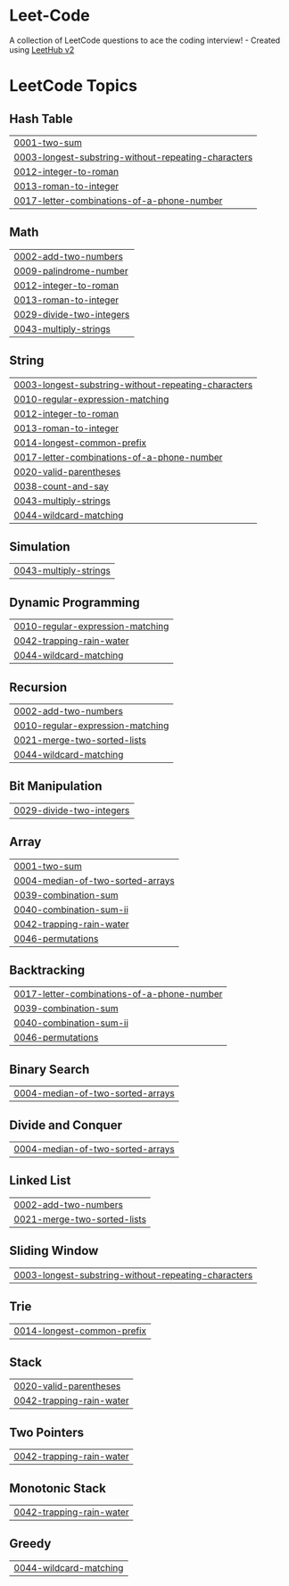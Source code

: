# Leet-Code
A collection of LeetCode questions to ace the coding interview! - Created using [LeetHub v2](https://github.com/arunbhardwaj/LeetHub-2.0)

<!---LeetCode Topics Start-->
# LeetCode Topics
## Hash Table
|  |
| ------- |
| [0001-two-sum](https://github.com/Vedant-Bele/Leet-Code/tree/master/0001-two-sum) |
| [0003-longest-substring-without-repeating-characters](https://github.com/Vedant-Bele/Leet-Code/tree/master/0003-longest-substring-without-repeating-characters) |
| [0012-integer-to-roman](https://github.com/Vedant-Bele/Leet-Code/tree/master/0012-integer-to-roman) |
| [0013-roman-to-integer](https://github.com/Vedant-Bele/Leet-Code/tree/master/0013-roman-to-integer) |
| [0017-letter-combinations-of-a-phone-number](https://github.com/Vedant-Bele/Leet-Code/tree/master/0017-letter-combinations-of-a-phone-number) |
## Math
|  |
| ------- |
| [0002-add-two-numbers](https://github.com/Vedant-Bele/Leet-Code/tree/master/0002-add-two-numbers) |
| [0009-palindrome-number](https://github.com/Vedant-Bele/Leet-Code/tree/master/0009-palindrome-number) |
| [0012-integer-to-roman](https://github.com/Vedant-Bele/Leet-Code/tree/master/0012-integer-to-roman) |
| [0013-roman-to-integer](https://github.com/Vedant-Bele/Leet-Code/tree/master/0013-roman-to-integer) |
| [0029-divide-two-integers](https://github.com/Vedant-Bele/Leet-Code/tree/master/0029-divide-two-integers) |
| [0043-multiply-strings](https://github.com/Vedant-Bele/Leet-Code/tree/master/0043-multiply-strings) |
## String
|  |
| ------- |
| [0003-longest-substring-without-repeating-characters](https://github.com/Vedant-Bele/Leet-Code/tree/master/0003-longest-substring-without-repeating-characters) |
| [0010-regular-expression-matching](https://github.com/Vedant-Bele/Leet-Code/tree/master/0010-regular-expression-matching) |
| [0012-integer-to-roman](https://github.com/Vedant-Bele/Leet-Code/tree/master/0012-integer-to-roman) |
| [0013-roman-to-integer](https://github.com/Vedant-Bele/Leet-Code/tree/master/0013-roman-to-integer) |
| [0014-longest-common-prefix](https://github.com/Vedant-Bele/Leet-Code/tree/master/0014-longest-common-prefix) |
| [0017-letter-combinations-of-a-phone-number](https://github.com/Vedant-Bele/Leet-Code/tree/master/0017-letter-combinations-of-a-phone-number) |
| [0020-valid-parentheses](https://github.com/Vedant-Bele/Leet-Code/tree/master/0020-valid-parentheses) |
| [0038-count-and-say](https://github.com/Vedant-Bele/Leet-Code/tree/master/0038-count-and-say) |
| [0043-multiply-strings](https://github.com/Vedant-Bele/Leet-Code/tree/master/0043-multiply-strings) |
| [0044-wildcard-matching](https://github.com/Vedant-Bele/Leet-Code/tree/master/0044-wildcard-matching) |
## Simulation
|  |
| ------- |
| [0043-multiply-strings](https://github.com/Vedant-Bele/Leet-Code/tree/master/0043-multiply-strings) |
## Dynamic Programming
|  |
| ------- |
| [0010-regular-expression-matching](https://github.com/Vedant-Bele/Leet-Code/tree/master/0010-regular-expression-matching) |
| [0042-trapping-rain-water](https://github.com/Vedant-Bele/Leet-Code/tree/master/0042-trapping-rain-water) |
| [0044-wildcard-matching](https://github.com/Vedant-Bele/Leet-Code/tree/master/0044-wildcard-matching) |
## Recursion
|  |
| ------- |
| [0002-add-two-numbers](https://github.com/Vedant-Bele/Leet-Code/tree/master/0002-add-two-numbers) |
| [0010-regular-expression-matching](https://github.com/Vedant-Bele/Leet-Code/tree/master/0010-regular-expression-matching) |
| [0021-merge-two-sorted-lists](https://github.com/Vedant-Bele/Leet-Code/tree/master/0021-merge-two-sorted-lists) |
| [0044-wildcard-matching](https://github.com/Vedant-Bele/Leet-Code/tree/master/0044-wildcard-matching) |
## Bit Manipulation
|  |
| ------- |
| [0029-divide-two-integers](https://github.com/Vedant-Bele/Leet-Code/tree/master/0029-divide-two-integers) |
## Array
|  |
| ------- |
| [0001-two-sum](https://github.com/Vedant-Bele/Leet-Code/tree/master/0001-two-sum) |
| [0004-median-of-two-sorted-arrays](https://github.com/Vedant-Bele/Leet-Code/tree/master/0004-median-of-two-sorted-arrays) |
| [0039-combination-sum](https://github.com/Vedant-Bele/Leet-Code/tree/master/0039-combination-sum) |
| [0040-combination-sum-ii](https://github.com/Vedant-Bele/Leet-Code/tree/master/0040-combination-sum-ii) |
| [0042-trapping-rain-water](https://github.com/Vedant-Bele/Leet-Code/tree/master/0042-trapping-rain-water) |
| [0046-permutations](https://github.com/Vedant-Bele/Leet-Code/tree/master/0046-permutations) |
## Backtracking
|  |
| ------- |
| [0017-letter-combinations-of-a-phone-number](https://github.com/Vedant-Bele/Leet-Code/tree/master/0017-letter-combinations-of-a-phone-number) |
| [0039-combination-sum](https://github.com/Vedant-Bele/Leet-Code/tree/master/0039-combination-sum) |
| [0040-combination-sum-ii](https://github.com/Vedant-Bele/Leet-Code/tree/master/0040-combination-sum-ii) |
| [0046-permutations](https://github.com/Vedant-Bele/Leet-Code/tree/master/0046-permutations) |
## Binary Search
|  |
| ------- |
| [0004-median-of-two-sorted-arrays](https://github.com/Vedant-Bele/Leet-Code/tree/master/0004-median-of-two-sorted-arrays) |
## Divide and Conquer
|  |
| ------- |
| [0004-median-of-two-sorted-arrays](https://github.com/Vedant-Bele/Leet-Code/tree/master/0004-median-of-two-sorted-arrays) |
## Linked List
|  |
| ------- |
| [0002-add-two-numbers](https://github.com/Vedant-Bele/Leet-Code/tree/master/0002-add-two-numbers) |
| [0021-merge-two-sorted-lists](https://github.com/Vedant-Bele/Leet-Code/tree/master/0021-merge-two-sorted-lists) |
## Sliding Window
|  |
| ------- |
| [0003-longest-substring-without-repeating-characters](https://github.com/Vedant-Bele/Leet-Code/tree/master/0003-longest-substring-without-repeating-characters) |
## Trie
|  |
| ------- |
| [0014-longest-common-prefix](https://github.com/Vedant-Bele/Leet-Code/tree/master/0014-longest-common-prefix) |
## Stack
|  |
| ------- |
| [0020-valid-parentheses](https://github.com/Vedant-Bele/Leet-Code/tree/master/0020-valid-parentheses) |
| [0042-trapping-rain-water](https://github.com/Vedant-Bele/Leet-Code/tree/master/0042-trapping-rain-water) |
## Two Pointers
|  |
| ------- |
| [0042-trapping-rain-water](https://github.com/Vedant-Bele/Leet-Code/tree/master/0042-trapping-rain-water) |
## Monotonic Stack
|  |
| ------- |
| [0042-trapping-rain-water](https://github.com/Vedant-Bele/Leet-Code/tree/master/0042-trapping-rain-water) |
## Greedy
|  |
| ------- |
| [0044-wildcard-matching](https://github.com/Vedant-Bele/Leet-Code/tree/master/0044-wildcard-matching) |
<!---LeetCode Topics End-->